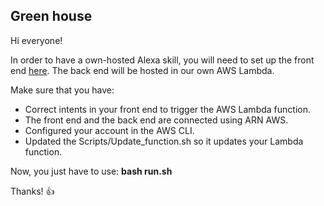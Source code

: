 ## Green house ##

Hi everyone!

In order to have a own-hosted Alexa skill, you will need to set up the front end [here](https://developer.amazon.com/es-ES/alexa "Alexa developer"). The back end will be hosted in our own AWS Lambda.

Make sure that you have:

* Correct intents in your front end to trigger the AWS Lambda function.
* The front end and the back end are connected using ARN AWS.
* Configured your account in the AWS CLI.
* Updated the Scripts/Update_function.sh so it updates your Lambda function.

Now, you just have to use:
**bash run.sh**

Thanks! :thumbsup:

